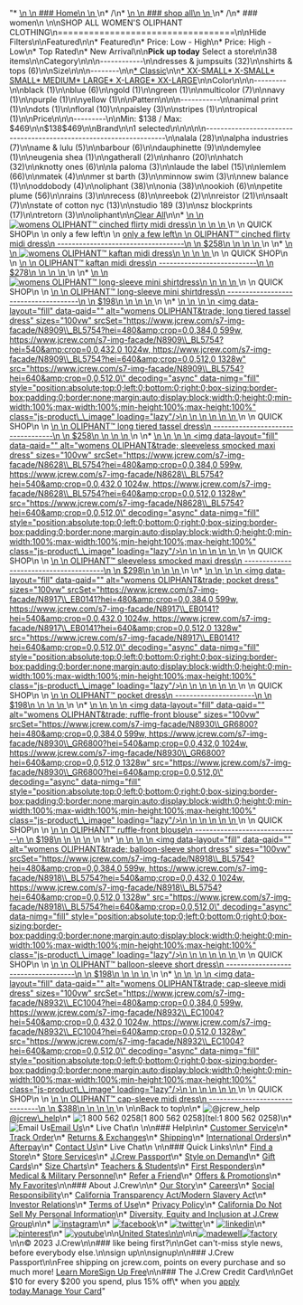 "*   [\n    \n    ### Home\n    \n    ](/)\n*   /\n*   [\n    \n    ### shop all\n    \n    ](/all)\n*   /\n*   ### women\n    \n\nSHOP ALL WOMEN'S OLIPHANT CLOTHING\n==================================\n\nHide Filters\n\nFeatured\n\n*   Featured\n*   Price: Low - High\n*   Price: High - Low\n*   Top Rated\n*   New Arrival\n\n**Pick up today** Select a store\n\n38 items\n\nCategory\n\n\n------------\n\n[](/all/womens/categories/clothing?sub-categories=womens-shopall-dresses-and-jumpsuits&brand=OLIPHANT&crawl=no)dresses & jumpsuits (32)\n\n[](/all/womens/categories/clothing?sub-categories=womens-shopall-shirtsAndTops&brand=OLIPHANT&crawl=no)shirts & tops (6)\n\nSize\n\n\n--------\n\n[*   Classic](/all/womens/categories/clothing?brand=OLIPHANT&crawl=no&fit=Classic)\n\n[*   XX-SMALL](/all/womens/categories/clothing?brand=OLIPHANT&crawl=no&size=XX-SMALL)[*   X-SMALL](/all/womens/categories/clothing?brand=OLIPHANT&crawl=no&size=X-SMALL)[*   SMALL](/all/womens/categories/clothing?brand=OLIPHANT&crawl=no&size=SMALL)[*   MEDIUM](/all/womens/categories/clothing?brand=OLIPHANT&crawl=no&size=MEDIUM)[*   LARGE](/all/womens/categories/clothing?brand=OLIPHANT&crawl=no&size=LARGE)[*   X-LARGE](/all/womens/categories/clothing?brand=OLIPHANT&crawl=no&size=X-LARGE)[*   XX-LARGE](/all/womens/categories/clothing?brand=OLIPHANT&crawl=no&size=XX-LARGE)\n\nColor\n\n\n---------\n\n[](/all/womens/categories/clothing?brand=OLIPHANT&crawl=no&l_color=root-black)black (1)\n\n[](/all/womens/categories/clothing?brand=OLIPHANT&crawl=no&l_color=root-blue)blue (6)\n\n[](/all/womens/categories/clothing?brand=OLIPHANT&crawl=no&l_color=root-gold)gold (1)\n\n[](/all/womens/categories/clothing?brand=OLIPHANT&crawl=no&l_color=root-green)green (1)\n\n[](/all/womens/categories/clothing?brand=OLIPHANT&crawl=no&l_color=root-multicolor)multicolor (7)\n\n[](/all/womens/categories/clothing?brand=OLIPHANT&crawl=no&l_color=root-navy)navy (1)\n\n[](/all/womens/categories/clothing?brand=OLIPHANT&crawl=no&l_color=root-purple)purple (1)\n\n[](/all/womens/categories/clothing?brand=OLIPHANT&crawl=no&l_color=root-yellow)yellow (1)\n\nPattern\n\n\n-----------\n\n[](/all/womens/categories/clothing?brand=OLIPHANT&crawl=no&l_pattern=root-animal-print)animal print (1)\n\n[](/all/womens/categories/clothing?brand=OLIPHANT&crawl=no&l_pattern=root-dots)dots (1)\n\n[](/all/womens/categories/clothing?brand=OLIPHANT&crawl=no&l_pattern=root-floral)floral (10)\n\n[](/all/womens/categories/clothing?brand=OLIPHANT&crawl=no&l_pattern=root-paisley)paisley (3)\n\n[](/all/womens/categories/clothing?brand=OLIPHANT&crawl=no&l_pattern=root-stripes)stripes (1)\n\n[](/all/womens/categories/clothing?brand=OLIPHANT&crawl=no&l_pattern=root-tropical)tropical (1)\n\nPrice\n\n\n---------\n\nMin: $138 / Max: $469\n\n$138$469\n\nBrand\n\n1 selected[](/all/womens/categories/clothing?crawl=no)\n\n\n\n\n-------------------------------------------------------------------\n\n[](/all/womens/categories/clothing?brand=ALALA,OLIPHANT&crawl=no)alala (28)\n\n[](/all/womens/categories/clothing?brand=ALPHA%20INDUSTRIES,OLIPHANT&crawl=no)alpha industries (7)\n\n[](/all/womens/categories/clothing?brand=AME%20%26%20LULU,OLIPHANT&crawl=no)ame & lulu (5)\n\n[](/all/womens/categories/clothing?brand=BARBOUR,OLIPHANT&crawl=no)barbour (6)\n\n[](/all/womens/categories/clothing?brand=DAUPHINETTE,OLIPHANT&crawl=no)dauphinette (9)\n\n[](/all/womens/categories/clothing?brand=DEMYLEE,OLIPHANT&crawl=no)demylee (1)\n\n[](/all/womens/categories/clothing?brand=EUGENIA%20SHEA,OLIPHANT&crawl=no)eugenia shea (1)\n\n[](/all/womens/categories/clothing?brand=GATHERALL,OLIPHANT&crawl=no)gatherall (2)\n\n[](/all/womens/categories/clothing?brand=HANRO,OLIPHANT&crawl=no)hanro (20)\n\n[](/all/womens/categories/clothing?brand=HATCH,OLIPHANT&crawl=no)hatch (32)\n\n[](/all/womens/categories/clothing?brand=KNOTTY%20ONES,OLIPHANT&crawl=no)knotty ones (6)\n\n[](/all/womens/categories/clothing?brand=LA%20PALOMA,OLIPHANT&crawl=no)la paloma (3)\n\n[](/all/womens/categories/clothing?brand=LAUDE%20THE%20LABEL,OLIPHANT&crawl=no)laude the label (15)\n\n[](/all/womens/categories/clothing?brand=LEMLEM,OLIPHANT&crawl=no)lemlem (66)\n\n[](/all/womens/categories/clothing?brand=MATEK,OLIPHANT&crawl=no)matek (4)\n\n[](/all/womens/categories/clothing?brand=MER%20ST%20BARTH,OLIPHANT&crawl=no)mer st barth (3)\n\n[](/all/womens/categories/clothing?brand=MINNOW%20SWIM,OLIPHANT&crawl=no)minnow swim (3)\n\n[](/all/womens/categories/clothing?brand=NEW%20BALANCE,OLIPHANT&crawl=no)new balance (1)\n\n[](/all/womens/categories/clothing?brand=ODDOBODY,OLIPHANT&crawl=no)oddobody (4)\n\n[](/all/womens/categories/clothing?crawl=no)oliphant (38)\n\n[](/all/womens/categories/clothing?brand=OLIPHANT,ONIA&crawl=no)onia (38)\n\n[](/all/womens/categories/clothing?brand=OLIPHANT,OOKIOH&crawl=no)ookioh (6)\n\n[](/all/womens/categories/clothing?brand=OLIPHANT,PETITE%20PLUME&crawl=no)petite plume (56)\n\n[](/all/womens/categories/clothing?brand=OLIPHANT,RAINS&crawl=no)rains (3)\n\n[](/all/womens/categories/clothing?brand=OLIPHANT,RECESS&crawl=no)recess (8)\n\n[](/all/womens/categories/clothing?brand=OLIPHANT,REEBOK&crawl=no)reebok (2)\n\n[](/all/womens/categories/clothing?brand=OLIPHANT,REISTOR&crawl=no)reistor (21)\n\n[](/all/womens/categories/clothing?brand=OLIPHANT,SAALT&crawl=no)saalt (7)\n\n[](/all/womens/categories/clothing?brand=OLIPHANT,STATE%20OF%20COTTON%20NYC&crawl=no)state of cotton nyc (13)\n\n[](/all/womens/categories/clothing?brand=OLIPHANT,STUDIO%20189&crawl=no)studio 189 (3)\n\n[](/all/womens/categories/clothing?brand=OLIPHANT,SZ%20BLOCKPRINTS&crawl=no)sz blockprints (17)\n\n[](/all/womens/categories/clothing?brand=OLIPHANT,TRETORN&crawl=no)tretorn (3)\n\noliphant[](/all/womens/categories/clothing?crawl=no)\n\n[Clear All](/all/womens/categories/clothing?crawl=no)\n\n*   [\n    \n    ![womens OLIPHANT&trade; cinched flirty midi dress](https://www.jcrew.com/s7-img-facade/N8634_BL5754?hei=640&crop=0,0,512,0)\n    \n    \n    \n    ](/p/womens/categories/clothing/dresses-and-jumpsuits/oliphanttrade-cinched-flirty-midi-dress/N8634?display=standard&fit=Classic&color_name=cobalt-blue&colorProductCode=N8634)\n    \n    QUICK SHOP\n    \n    only a few left\n    \n    [only a few left\n    \n    OLIPHANT™ cinched flirty midi dress\n    -----------------------------------\n    \n    $258\n    \n    \n    \n    ](/p/womens/categories/clothing/dresses-and-jumpsuits/oliphanttrade-cinched-flirty-midi-dress/N8634?display=standard&fit=Classic&color_name=cobalt-blue&colorProductCode=N8634)\n    \n*   [\n    \n    ![womens OLIPHANT&trade; kaftan midi dress](https://www.jcrew.com/s7-img-facade/N8916_GR0005?hei=640&crop=0,0,512,0)\n    \n    \n    \n    ](/p/womens/categories/clothing/dresses-and-jumpsuits/oliphanttrade-kaftan-midi-dress/N8916?display=standard&fit=Classic&color_name=green&colorProductCode=N8916)\n    \n    QUICK SHOP\n    \n    [\n    \n    OLIPHANT™ kaftan midi dress\n    ---------------------------\n    \n    $278\n    \n    \n    \n    ](/p/womens/categories/clothing/dresses-and-jumpsuits/oliphanttrade-kaftan-midi-dress/N8916?display=standard&fit=Classic&color_name=green&colorProductCode=N8916)\n    \n*   [\n    \n    ![womens OLIPHANT&trade; long-sleeve mini shirtdress](https://www.jcrew.com/s7-img-facade/N8933_BL0021?hei=640&crop=0,0,512,0)\n    \n    \n    \n    ](/p/womens/categories/clothing/dresses-and-jumpsuits/oliphanttrade-long-sleeve-mini-shirtdress/N8933?display=standard&fit=Classic&color_name=blue&colorProductCode=N8933)\n    \n    QUICK SHOP\n    \n    [\n    \n    OLIPHANT™ long-sleeve mini shirtdress\n    -------------------------------------\n    \n    $198\n    \n    \n    \n    ](/p/womens/categories/clothing/dresses-and-jumpsuits/oliphanttrade-long-sleeve-mini-shirtdress/N8933?display=standard&fit=Classic&color_name=blue&colorProductCode=N8933)\n    \n*   [\n    \n    ![womens OLIPHANT&trade; long tiered tassel dress](data:image/gif;base64,R0lGODlhAQABAIAAAAAAAP///yH5BAEAAAAALAAAAAABAAEAAAIBRAA7)\n    \n    <img data-layout=\"fill\" data-qaid=\"\" alt=\"womens OLIPHANT&amp;trade; long tiered tassel dress\" sizes=\"100vw\" srcSet=\"https://www.jcrew.com/s7-img-facade/N8909\\_BL5754?hei=480&amp;crop=0,0,384,0 599w, https://www.jcrew.com/s7-img-facade/N8909\\_BL5754?hei=540&amp;crop=0,0,432,0 1024w, https://www.jcrew.com/s7-img-facade/N8909\\_BL5754?hei=640&amp;crop=0,0,512,0 1328w\" src=\"https://www.jcrew.com/s7-img-facade/N8909\\_BL5754?hei=640&amp;crop=0,0,512,0\" decoding=\"async\" data-nimg=\"fill\" style=\"position:absolute;top:0;left:0;bottom:0;right:0;box-sizing:border-box;padding:0;border:none;margin:auto;display:block;width:0;height:0;min-width:100%;max-width:100%;min-height:100%;max-height:100%\" class=\"js-product\\_\\_image\" loading=\"lazy\"/>\n    \n    \n    \n    \n    \n    ](/p/womens/categories/clothing/dresses-and-jumpsuits/oliphanttrade-long-tiered-tassel-dress/N8909?display=standard&fit=Classic&color_name=cobalt-blue&colorProductCode=N8909)\n    \n    QUICK SHOP\n    \n    [\n    \n    OLIPHANT™ long tiered tassel dress\n    ----------------------------------\n    \n    $258\n    \n    \n    \n    ](/p/womens/categories/clothing/dresses-and-jumpsuits/oliphanttrade-long-tiered-tassel-dress/N8909?display=standard&fit=Classic&color_name=cobalt-blue&colorProductCode=N8909)\n    \n*   [\n    \n    ![womens OLIPHANT&trade; sleeveless smocked maxi dress](data:image/gif;base64,R0lGODlhAQABAIAAAAAAAP///yH5BAEAAAAALAAAAAABAAEAAAIBRAA7)\n    \n    <img data-layout=\"fill\" data-qaid=\"\" alt=\"womens OLIPHANT&amp;trade; sleeveless smocked maxi dress\" sizes=\"100vw\" srcSet=\"https://www.jcrew.com/s7-img-facade/N8628\\_BL5754?hei=480&amp;crop=0,0,384,0 599w, https://www.jcrew.com/s7-img-facade/N8628\\_BL5754?hei=540&amp;crop=0,0,432,0 1024w, https://www.jcrew.com/s7-img-facade/N8628\\_BL5754?hei=640&amp;crop=0,0,512,0 1328w\" src=\"https://www.jcrew.com/s7-img-facade/N8628\\_BL5754?hei=640&amp;crop=0,0,512,0\" decoding=\"async\" data-nimg=\"fill\" style=\"position:absolute;top:0;left:0;bottom:0;right:0;box-sizing:border-box;padding:0;border:none;margin:auto;display:block;width:0;height:0;min-width:100%;max-width:100%;min-height:100%;max-height:100%\" class=\"js-product\\_\\_image\" loading=\"lazy\"/>\n    \n    \n    \n    \n    \n    ](/p/womens/categories/clothing/dresses-and-jumpsuits/oliphanttrade-sleeveless-smocked-maxi-dress/N8628?display=standard&fit=Classic&color_name=cobalt-blue&colorProductCode=N8628)\n    \n    QUICK SHOP\n    \n    [\n    \n    OLIPHANT™ sleeveless smocked maxi dress\n    ---------------------------------------\n    \n    $298\n    \n    \n    \n    ](/p/womens/categories/clothing/dresses-and-jumpsuits/oliphanttrade-sleeveless-smocked-maxi-dress/N8628?display=standard&fit=Classic&color_name=cobalt-blue&colorProductCode=N8628)\n    \n*   [\n    \n    ![womens OLIPHANT&trade; pocket dress](data:image/gif;base64,R0lGODlhAQABAIAAAAAAAP///yH5BAEAAAAALAAAAAABAAEAAAIBRAA7)\n    \n    <img data-layout=\"fill\" data-qaid=\"\" alt=\"womens OLIPHANT&amp;trade; pocket dress\" sizes=\"100vw\" srcSet=\"https://www.jcrew.com/s7-img-facade/N8917\\_EB0141?hei=480&amp;crop=0,0,384,0 599w, https://www.jcrew.com/s7-img-facade/N8917\\_EB0141?hei=540&amp;crop=0,0,432,0 1024w, https://www.jcrew.com/s7-img-facade/N8917\\_EB0141?hei=640&amp;crop=0,0,512,0 1328w\" src=\"https://www.jcrew.com/s7-img-facade/N8917\\_EB0141?hei=640&amp;crop=0,0,512,0\" decoding=\"async\" data-nimg=\"fill\" style=\"position:absolute;top:0;left:0;bottom:0;right:0;box-sizing:border-box;padding:0;border:none;margin:auto;display:block;width:0;height:0;min-width:100%;max-width:100%;min-height:100%;max-height:100%\" class=\"js-product\\_\\_image\" loading=\"lazy\"/>\n    \n    \n    \n    \n    \n    ](/p/womens/categories/clothing/dresses-and-jumpsuits/oliphanttrade-pocket-dress/N8917?display=standard&fit=Classic&color_name=sage&colorProductCode=N8917)\n    \n    QUICK SHOP\n    \n    [\n    \n    OLIPHANT™ pocket dress\n    ----------------------\n    \n    $198\n    \n    \n    \n    ](/p/womens/categories/clothing/dresses-and-jumpsuits/oliphanttrade-pocket-dress/N8917?display=standard&fit=Classic&color_name=sage&colorProductCode=N8917)\n    \n*   [\n    \n    ![womens OLIPHANT&trade; ruffle-front blouse](data:image/gif;base64,R0lGODlhAQABAIAAAAAAAP///yH5BAEAAAAALAAAAAABAAEAAAIBRAA7)\n    \n    <img data-layout=\"fill\" data-qaid=\"\" alt=\"womens OLIPHANT&amp;trade; ruffle-front blouse\" sizes=\"100vw\" srcSet=\"https://www.jcrew.com/s7-img-facade/N8930\\_GR6800?hei=480&amp;crop=0,0,384,0 599w, https://www.jcrew.com/s7-img-facade/N8930\\_GR6800?hei=540&amp;crop=0,0,432,0 1024w, https://www.jcrew.com/s7-img-facade/N8930\\_GR6800?hei=640&amp;crop=0,0,512,0 1328w\" src=\"https://www.jcrew.com/s7-img-facade/N8930\\_GR6800?hei=640&amp;crop=0,0,512,0\" decoding=\"async\" data-nimg=\"fill\" style=\"position:absolute;top:0;left:0;bottom:0;right:0;box-sizing:border-box;padding:0;border:none;margin:auto;display:block;width:0;height:0;min-width:100%;max-width:100%;min-height:100%;max-height:100%\" class=\"js-product\\_\\_image\" loading=\"lazy\"/>\n    \n    \n    \n    \n    \n    ](/p/womens/categories/clothing/shirts-and-tops/drapey-tops/oliphanttrade-ruffle-front-blouse/N8930?display=standard&fit=Classic&color_name=dark-green&colorProductCode=N8930)\n    \n    QUICK SHOP\n    \n    [\n    \n    OLIPHANT™ ruffle-front blouse\n    -----------------------------\n    \n    $198\n    \n    \n    \n    ](/p/womens/categories/clothing/shirts-and-tops/drapey-tops/oliphanttrade-ruffle-front-blouse/N8930?display=standard&fit=Classic&color_name=dark-green&colorProductCode=N8930)\n    \n*   [\n    \n    ![womens OLIPHANT&trade; balloon-sleeve short dress](data:image/gif;base64,R0lGODlhAQABAIAAAAAAAP///yH5BAEAAAAALAAAAAABAAEAAAIBRAA7)\n    \n    <img data-layout=\"fill\" data-qaid=\"\" alt=\"womens OLIPHANT&amp;trade; balloon-sleeve short dress\" sizes=\"100vw\" srcSet=\"https://www.jcrew.com/s7-img-facade/N8918\\_BL5754?hei=480&amp;crop=0,0,384,0 599w, https://www.jcrew.com/s7-img-facade/N8918\\_BL5754?hei=540&amp;crop=0,0,432,0 1024w, https://www.jcrew.com/s7-img-facade/N8918\\_BL5754?hei=640&amp;crop=0,0,512,0 1328w\" src=\"https://www.jcrew.com/s7-img-facade/N8918\\_BL5754?hei=640&amp;crop=0,0,512,0\" decoding=\"async\" data-nimg=\"fill\" style=\"position:absolute;top:0;left:0;bottom:0;right:0;box-sizing:border-box;padding:0;border:none;margin:auto;display:block;width:0;height:0;min-width:100%;max-width:100%;min-height:100%;max-height:100%\" class=\"js-product\\_\\_image\" loading=\"lazy\"/>\n    \n    \n    \n    \n    \n    ](/p/womens/categories/clothing/dresses-and-jumpsuits/oliphanttrade-balloon-sleeve-short-dress/N8918?display=standard&fit=Classic&color_name=cobalt-blue&colorProductCode=N8918)\n    \n    QUICK SHOP\n    \n    [\n    \n    OLIPHANT™ balloon-sleeve short dress\n    ------------------------------------\n    \n    $198\n    \n    \n    \n    ](/p/womens/categories/clothing/dresses-and-jumpsuits/oliphanttrade-balloon-sleeve-short-dress/N8918?display=standard&fit=Classic&color_name=cobalt-blue&colorProductCode=N8918)\n    \n*   [\n    \n    ![womens OLIPHANT&trade; cap-sleeve midi dress](data:image/gif;base64,R0lGODlhAQABAIAAAAAAAP///yH5BAEAAAAALAAAAAABAAEAAAIBRAA7)\n    \n    <img data-layout=\"fill\" data-qaid=\"\" alt=\"womens OLIPHANT&amp;trade; cap-sleeve midi dress\" sizes=\"100vw\" srcSet=\"https://www.jcrew.com/s7-img-facade/N8932\\_EC1004?hei=480&amp;crop=0,0,384,0 599w, https://www.jcrew.com/s7-img-facade/N8932\\_EC1004?hei=540&amp;crop=0,0,432,0 1024w, https://www.jcrew.com/s7-img-facade/N8932\\_EC1004?hei=640&amp;crop=0,0,512,0 1328w\" src=\"https://www.jcrew.com/s7-img-facade/N8932\\_EC1004?hei=640&amp;crop=0,0,512,0\" decoding=\"async\" data-nimg=\"fill\" style=\"position:absolute;top:0;left:0;bottom:0;right:0;box-sizing:border-box;padding:0;border:none;margin:auto;display:block;width:0;height:0;min-width:100%;max-width:100%;min-height:100%;max-height:100%\" class=\"js-product\\_\\_image\" loading=\"lazy\"/>\n    \n    \n    \n    \n    \n    ](/p/womens/categories/clothing/dresses-and-jumpsuits/oliphanttrade-cap-sleeve-midi-dress/N8932?display=standard&fit=Classic&color_name=lilac&colorProductCode=N8932)\n    \n    QUICK SHOP\n    \n    [\n    \n    OLIPHANT™ cap-sleeve midi dress\n    -------------------------------\n    \n    $388\n    \n    \n    \n    ](/p/womens/categories/clothing/dresses-and-jumpsuits/oliphanttrade-cap-sleeve-midi-dress/N8932?display=standard&fit=Classic&color_name=lilac&colorProductCode=N8932)\n    \n\nBack to top\n\n*   ![@jcrew_help](/next-static/images/sidecar-modules/footer/twitter-2.svg)[@jcrew\\_help](https://twitter.com/jcrew_help)\n*   ![1 800 562 0258](/next-static/images/sidecar-modules/footer/phone-2.svg)[1 800 562 0258](tel:1 800 562 0258)\n*   ![Email Us](/next-static/images/sidecar-modules/footer/email.svg)[Email Us](mailto:help@jcrew.com)\n*   Live Chat\n    \n\n### Help\n\n*   [Customer Service](/help/customer-service)\n*   [Track Order](/help/order-status)\n*   [Returns & Exchanges](/help/returns-exchanges)\n*   [Shipping](/help/shipping-handling)\n*   [International Orders](/help/international-orders)\n*   [Afterpay](/afterpay-faq)\n*   [Contact Us](/help/contact-us)\n*   Live Chat\n    \n\n### Quick Links\n\n*   [Find a Store](https://stores.jcrew.com/search)\n*   [Store Services](/s/store-services)\n*   [J.Crew Passport](/s/rewards)\n*   [Style on Demand](/s/style-on-demand)\n*   [Gift Cards](/help/gift-card)\n*   [Size Charts](/r/size-charts)\n*   [Teachers & Students](/s/teacher-student-discount)\n*   [First Responders](/s/military-medical-first-responder-discount)\n*   [Medical & Military Personnel](/s/military-medical-first-responder-discount)\n*   [Refer a Friend](/share)\n*   [Offers & Promotions](/best-deals)\n*   [My Favorites](/favorites)\n\n### About J.Crew\n\n*   [Our Story](/s/aboutus)\n*   [Careers](https://jobs.jcrew.com)\n*   [Social Responsibility](/s/corporate-responsibility)\n*   [California Transparency Act/Modern Slavery Act](/s/CSR-california-transparency-act)\n*   [Investor Relations](https://investors.jcrew.com)\n*   [Terms of Use](/help/terms-of-use)\n*   [Privacy Policy](/help/privacy-policy)\n*   [California Do Not Sell My Personal Information](https://jcrew.clarip.com/dsr/create?brand=jcrew&type=3)\n*   [Diversity, Equity and Inclusion at J.Crew Group](/s/diversity-equity-inclusion)\n\n*   [![instagram](/next-static/images/sidecar-modules/footer/instagram-2.svg)](http://instagram.com/jcrew)\n*   [![facebook](/next-static/images/sidecar-modules/footer/facebook-2.svg)](https://www.facebook.com/jcrew)\n*   [![twitter](/next-static/images/sidecar-modules/footer/twitter-2.svg)](https://twitter.com/jcrew)\n*   [![linkedin](/next-static/images/sidecar-modules/footer/linkedin.svg)](https://www.linkedin.com/company/j-crew)\n*   [![pinterest](/next-static/images/sidecar-modules/footer/pinterest-2.svg)](http://pinterest.com/jcrew/)\n*   [![youtube](/next-static/images/sidecar-modules/footer/youtube-2.svg)](http://www.youtube.com/user/jcrewinsider)\n\n[United States\n\n](/r/context-chooser)\n\n[![madewell](/next-static/images/sidecar-modules/footer/madewell.svg)](https://www.madewell.com)[![factory](/next-static/images/sidecar-modules/navigation/jcrew-factory-logo-black.svg)](https://factory.jcrew.com)\n\n© 2023 J.Crew\n\n### like being first?\n\nGet can't-miss style news, before everybody else.\n\nsign up\n\nsignup\n\n### J.Crew Passport\n\nFree shipping on jcrew.com, points on every purchase and so much more! [Learn More](/s/rewards)[Sign Up Free](/?register=true)\n\n### The J.Crew Credit Card\n\nGet $10 for every $200 you spend, plus 15% off\\* when you [apply today.](/s/credit-card)[Manage Your Card](https://d.comenity.net/jcrew/)"